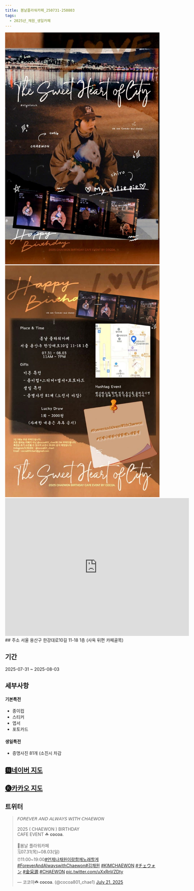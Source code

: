 ```yaml
---
title: 봄날플라워카페_250731-250803
tags:
  - 2025년_채원_생일카페
---
```

<img src="assets/1753059825.jpg">
<img src="assets/1753059825 (1).jpg">
<iframe src="https://www.google.com/maps/embed?pb=!1m18!1m12!1m3!1d3164.310891967682!2d126.96201331349982!3d37.524168071933!2m3!1f0!2f0!3f0!3m2!1i1024!2i768!4f13.1!3m3!1m2!1s0x357ca1a78b9b7c51%3A0xcf40e2a7bc6632e!2z67SE64KgIO2UjOudvOybjOy5tO2OmA!5e0!3m2!1sko!2skr!4v1741700710886!5m2!1sko!2skr" width="600" height="450" style="border:0;" allowfullscreen="" loading="lazy" referrerpolicy="no-referrer-when-downgrade"></iframe>
## 주소
서울 용산구 한강대로10길 11-18 1층
(사옥 뒤편 카페골목)


## 기간
2025-07-31 ~ 2025-08-03

## 세부사항
#### 기본특전
- 종이컵
- 스티커
- 엽서
- 포토카드

#### 생일특전
- 증명사진 81개 (소진시 차감




## [🅽네이버 지도](https://naver.me/x9BNakAH)
## [🅚카카오 지도](https://place.map.kakao.com/184973403)
## 트위터
<blockquote class="twitter-tweet"><p lang="ko" dir="ltr">𝘍𝘖𝘙𝘌𝘝𝘌𝘙 𝘈𝘕𝘋 𝘈𝘓𝘞𝘈𝘠𝘚 𝘞𝘐𝘛𝘏 𝘊𝘏𝘈𝘌𝘞𝘖𝘕 <br><br>2025 ( CHAEWON ) BIRTHDAY<br>CAFE EVENT ☘︎ 𝐜𝐨𝐜𝐨𝐚.<br><br>📍봄날 플라워카페<br>🗓️07.31(목)~08.03(일)<br>⏰11:00~19:00<a href="https://twitter.com/hashtag/%EC%96%B8%EC%A0%9C%EB%82%98%EC%B1%84%EC%9B%90%EC%9D%B4%EB%9E%91%ED%95%A8%EA%BB%98%EB%85%B8%EB%9E%98%ED%95%A0%EA%B2%8C?src=hash&amp;ref_src=twsrc%5Etfw">#언제나채원이랑함께노래할게</a><a href="https://twitter.com/hashtag/ForeverAndAlwayswithChaewon?src=hash&amp;ref_src=twsrc%5Etfw">#ForeverAndAlwayswithChaewon</a><a href="https://twitter.com/hashtag/%EA%B9%80%EC%B1%84%EC%9B%90?src=hash&amp;ref_src=twsrc%5Etfw">#김채원</a> <a href="https://twitter.com/hashtag/KIMCHAEWON?src=hash&amp;ref_src=twsrc%5Etfw">#KIMCHAEWON</a> <a href="https://twitter.com/hashtag/%E3%83%81%E3%82%A7%E3%82%A6%E3%82%A9%E3%83%B3?src=hash&amp;ref_src=twsrc%5Etfw">#チェウォン</a> <a href="https://twitter.com/hashtag/%E9%87%91%E9%87%87%E6%BA%90?src=hash&amp;ref_src=twsrc%5Etfw">#金采源</a> <a href="https://twitter.com/hashtag/CHAEWON?src=hash&amp;ref_src=twsrc%5Etfw">#CHAEWON</a> <a href="https://t.co/uXxRnVZDty">pic.twitter.com/uXxRnVZDty</a></p>&mdash; 코코아☘️ 𝐜𝐨𝐜𝐨𝐚. (@cocoa801_chae1) <a href="https://twitter.com/cocoa801_chae1/status/1947101545809535399?ref_src=twsrc%5Etfw">July 21, 2025</a></blockquote> <script async src="https://platform.twitter.com/widgets.js" charset="utf-8"></script>